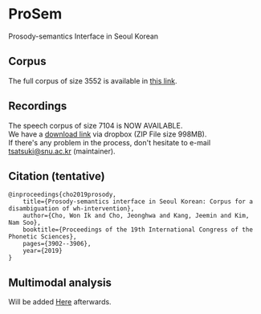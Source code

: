 # ProSem
Prosody-semantics Interface in Seoul Korean

## Corpus
The full corpus of size 3552 is available in [this link](https://drive.google.com/open?id=1KQO4PiUuPztSgZiuAZKilawLPMMBpV32).

## Recordings
The speech corpus of size 7104 is NOW AVAILABLE. </br>
We have a [download link](https://www.dropbox.com/s/3tm6ylu21jpmnj8/ProSem_KOR_speech.zip?dl=0) via dropbox (ZIP File size 998MB). </br>
If there's any problem in the process, don't hesitate to e-mail tsatsuki@snu.ac.kr (maintainer).

## Citation (tentative)
```
@inproceedings{cho2019prosody,
	title={Prosody-semantics interface in Seoul Korean: Corpus for a disambiguation of wh-intervention},
	author={Cho, Won Ik and Cho, Jeonghwa and Kang, Jeemin and Kim, Nam Soo},
	booktitle={Proceedings of the 19th International Congress of the Phonetic Sciences},
	pages={3902--3906},
	year={2019}
}
```

## Multimodal analysis
Will be added [Here](https://github.com/warnikchow/speech_text_tutorial) afterwards.
